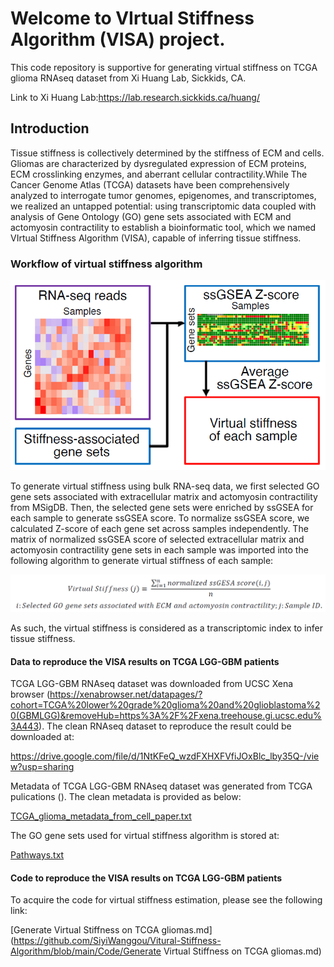 # **Welcome to VIrtual Stiffness Algorithm (VISA) project.**

This code repository is supportive for generating virtual stiffness on TCGA glioma RNAseq dataset from Xi Huang Lab, Sickkids, CA. 

Link to Xi Huang Lab:https://lab.research.sickkids.ca/huang/

## Introduction

Tissue stiffness is collectively determined by the stiffness of ECM and cells. Gliomas are characterized by dysregulated expression of ECM proteins, ECM crosslinking enzymes, and aberrant cellular contractility.While The Cancer Genome Atlas (TCGA) datasets have been comprehensively analyzed to interrogate tumor genomes, epigenomes, and transcriptomes, we realized an untapped potential: using transcriptomic data coupled with analysis of Gene Ontology (GO) gene sets associated with ECM and actomyosin contractility to establish a bioinformatic tool, which we named VIrtual Stiffness Algorithm (VISA), capable of inferring tissue stiffness.

### Workflow of virtual stiffness algorithm

![VISA workflow.png](https://github.com/SiyiWanggou/Vitural-Stiffness-Algorithm/blob/main/Results/VISA%20workflow.png?raw=true)

To generate virtual stiffness using bulk RNA-seq data, we first selected GO gene sets associated with extracellular matrix and actomyosin contractility from MSigDB. Then, the selected gene sets were enriched by ssGSEA for each sample to generate ssGSEA score. To normalize ssGSEA score, we calculated Z-score of each gene set across samples independently. The matrix of normalized ssGSEA score of selected extracellular matrix and actomyosin contractility gene sets in each sample was imported into the following algorithm to generate virtual stiffness of each sample:

![VISA algorithm.png](https://github.com/SiyiWanggou/Vitural-Stiffness-Algorithm/blob/main/Results/VISA%20algorithm.png?raw=true)

As such, the virtual stiffness is considered as a transcriptomic index to infer tissue stiffness.

#### Data to reproduce the VISA results on TCGA LGG-GBM patients

TCGA LGG-GBM RNAseq dataset was downloaded from UCSC Xena browser (https://xenabrowser.net/datapages/?cohort=TCGA%20lower%20grade%20glioma%20and%20glioblastoma%20(GBMLGG)&removeHub=https%3A%2F%2Fxena.treehouse.gi.ucsc.edu%3A443). The clean RNAseq dataset to reproduce the result could be downloaded at:

https://drive.google.com/file/d/1NtKFeQ_wzdFXHXFVfiJOxBlc_lby35Q-/view?usp=sharing

Metadata of TCGA LGG-GBM RNAseq dataset was generated from TCGA pulications (). The clean metadata is provided as below:

[TCGA_glioma_metadata_from_cell_paper.txt](https://github.com/SiyiWanggou/Vitural-Stiffness-Algorithm/blob/main/Data/TCGA_glioma_metadata_from_cell_paper.txt)

The GO gene sets used for virtual stiffness algorithm is stored at:

[Pathways.txt](https://github.com/SiyiWanggou/Vitural-Stiffness-Algorithm/blob/main/Data/Pathways.txt)

#### Code to reproduce the VISA results on TCGA LGG-GBM patients

To acquire the code for virtual stiffness estimation, please see the following link:

[Generate Virtual Stiffness on TCGA gliomas.md](https://github.com/SiyiWanggou/Vitural-Stiffness-Algorithm/blob/main/Code/Generate Virtual Stiffness on TCGA gliomas.md)

